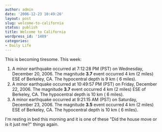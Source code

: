 ```yaml
---
author: admin
date: '2006-12-23 10:49:26'
layout: post
slug: welcome-to-california
status: publish
title: Welcome to California
wordpress_id: '1489'
categories:
- Daily Life
---
```


This is becoming tiresome. This week:

1.  A minor earthquake occurred at 7:12:28 PM (PST) on Wednesday,
    December 20, 2006. The magnitude **3.7** event occurred 4 km (2
    miles) ESE of Berkeley, CA. The hypocentral depth is 9 km ( 6
    miles).
2.  A minor earthquake occurred at 10:49:57 PM (PST) on Friday, December
    22, 2006. The magnitude **3.7** event occurred 4 km (2 miles) ESE of
    Berkeley, CA. The hypocentral depth is 10 km ( 6 miles).
3.  A minor earthquake occurred at 9:21:15 AM (PST) on Saturday,
    December 23, 2006. The magnitude **3.5** event occurred 4 km (2
    miles) ESE of Berkeley, CA. The hypocentral depth is 10 km ( 6
    miles).

I'm resting in bed this morning and it is one of these "Did the house
move or is it just me?" things again.
